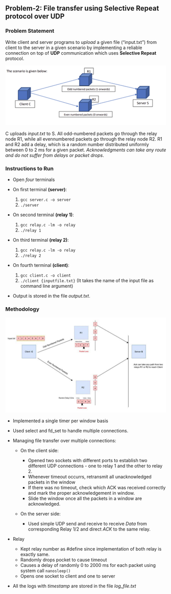 ## Problem-2: File transfer using Selective Repeat protocol over UDP

### Problem Statement

Write client and server programs to *upload* a given file (“input.txt”) from client to the server in a given scenario by implementing a reliable connection on top of **UDP** communication which uses **Selective Repeat** protocol. 

![Problem2_Scenario](./Images/Problem2_Scenario.png?raw=true "Problem2_Scenario")

C uploads *input.txt* to S. All odd-numbered packets go through the relay node R1, while all evennumbered packets go through the relay node R2. R1 and R2 add a delay, which is a random number distributed uniformly between 0 to 2 ms for a given packet. *Acknowledgments can take any route and do not suffer from delays or packet drops*.

### Instructions to Run

- Open *four* terminals

- On first terminal **(server)**:

    1. `gcc server.c -o server`
    2. `./server`

- On second terminal **(relay 1)**:

    1. `gcc relay.c -lm -o relay`
    2. `./relay 1`

- On third terminal **(relay 2)**:

    1. `gcc relay.c -lm -o relay`
    2. `./relay 2`

- On fourth terminal **(client)**:

    1. `gcc client.c -o client`
    2. `./client {inputfile.txt}` (It takes the name of the input file as command line argument)  
    
- Output is stored in the file *output.txt*.

### Methodology

![Problem2_Working](./Images/Problem2_Working.png?raw=true "Problem2_Working")

- Implemented a single timer per window basis

- Used select and fd_set to handle multiple connections.

- Managing file transfer over multiple connections: 

    - On the client side: 
        - Opened two sockets with different ports to establish two different UDP connections - one to relay 1 and the other to relay 2.
        - Whenever timeout occurrs, retransmit all unacknowledged packets in the window
        - If there was no timeout, check which ACK was received correctly and mark the proper acknowledgement in window.
        - Slide the window once all the packets in a window are acknowledged.

    - On the server side: 
        - Used simple UDP send and receive to receive *Data* from corresponding Relay 1/2 and direct *ACK* to the same relay.

- Relay
    - Kept relay number as #define since implementation of both relay is exactly same.
    - Randomly drops pocket to cause timeout
    - Causes a delay of randomly 0 to 2000 ms for each packet using system call `nanosleep()`
    - Opens one socket to client and one to server

- All the logs with *timestamp* are stored in the file *log_file.txt*